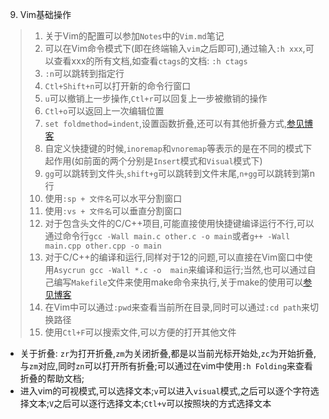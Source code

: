 9. Vim基础操作
> 1. 关于Vim的配置可以参加`Notes`中的`Vim.md`笔记
> 2. 可以在Vim命令模式下(即在终端输入`vim`之后即可),通过输入`:h xxx`,可以查看xxx的所有文档,如查看`ctags`的文档: `:h ctags`
> 3. `:n`可以跳转到指定行
> 4. `Ctl+Shift+n`可以打开新的命令行窗口
> 5. `u`可以撤销上一步操作,`Ctl+r`可以回复上一步被撤销的操作
> 6. `Ctl+o`可以返回上一次编辑位置
> 7. `set foldmethod=indent`,设置函数折叠,还可以有其他折叠方式,[参见博客](http://www.cnblogs.com/abeen/archive/2010/08/06/1794197.html)
> 8. 自定义快捷键的时候,`inoremap`和`vnoremap`等表示的是在不同的模式下起作用(如前面的两个分别是`Insert`模式和`Visual`模式下)
> 9. `gg`可以跳转到文件头,`shift+g`可以跳转到文件末尾,`n+gg`可以跳转到第n行
> 10. 使用`:sp + 文件名`可以水平分割窗口
> 11. 使用`:vs + 文件名`可以垂直分割窗口  
> 12. 对于包含头文件的C/C++项目,可能直接使用快捷键编译运行不行,可以通过命令行`gcc -Wall main.c other.c -o main`或者`g++ -Wall main.cpp other.cpp -o main`
> 13. 对于C/C++的编译和运行,同样对于12的问题,可以直接在Vim窗口中使用`Asycrun gcc -Wall *.c -o  main`来编译和运行;当然,也可以通过自己编写`Makefile`文件来使用make命令来执行,关于make的使用可以[参见博客](http://www.ruanyifeng.com/blog/2015/02/make.html)
> 14. 在Vim中可以通过`:pwd`来查看当前所在目录,同时可以通过`:cd path`来切换路径
> 15. 使用`Ctl+F`可以搜索文件,可以方便的打开其他文件
* 关于折叠: `zr`为打开折叠,`zm`为关闭折叠,都是以当前光标开始处,`zc`为开始折叠,与`zm`对应,同时`zn`可以打开所有折叠;可以通过在vim中使用`:h Folding`来查看折叠的帮助文档;
* 进入vim的可视模式,可以选择文本;`v`可以进入`visual`模式,之后可以逐个字符选择文本;`V`之后可以逐行选择文本;`Ctl+v`可以按照块的方式选择文本
